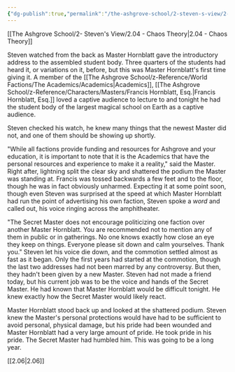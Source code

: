 ```yaml
---
{"dg-publish":true,"permalink":"/the-ashgrove-school/2-steven-s-view/2-05-no-politicking-please/"}
---
```


[[The Ashgrove School/2- Steven's View/2.04 - Chaos Theory\|2.04 - Chaos Theory]]

Steven watched from the back as Master Hornblatt gave the introductory address to the assembled student body. Three quarters of the students had heard it, or variations on it, before, but this was Master Hornblatt's first time giving it. A member of the [[The Ashgrove School/z-Reference/World Factions/The Academics/Academics\|Academics]], [[The Ashgrove School/z-Reference/Characters/Masters/Francis Hornblatt, Esq.\|Francis Hornblatt, Esq.]] loved a captive audience to lecture to and tonight he had the student body of the largest magical school on Earth as a captive audience. 

Steven checked his watch, he knew many things that the newest Master did not, and one of them should be showing up shortly. 

"While all factions provide funding and resources for Ashgrove and your education, it is important to note that it is the Academics that have the personal resources and experience to make it a reality," said the Master. Right after, lightning split the clear sky and shattered the podium the Master was standing at. Francis was tossed backwards a few feet and to the floor, though he was in fact obviously unharmed. Expecting it at some point soon, though even Steven was surprised at the speed at which Master Hornblatt had run the point of advertising his own faction, Steven spoke a *word* and called out, his voice ringing across the amphitheater.

"The Secret Master does not encourage politicizing one faction over another Master Hornblatt. You are recommended not to mention any of them in public or in gatherings. No one knows exactly how close an eye they keep on things. Everyone please sit down and calm yourselves. Thank you." Steven let his voice die down, and the commotion settled almost as fast as it began. Only the first years had started at the commotion, though the last two addresses had not been marred by any controversy. But then, they hadn't been given by a new Master. Steven had not made a friend today, but his current job was to be the voice and hands of the Secret Master. He had known that Master Hornblatt would be difficult tonight. He knew exactly how the Secret Master would likely react. 

Master Hornblatt stood back up and looked at the shattered podium. Steven knew the Master's personal protections would have had to be sufficient to avoid personal, physical damage, but his pride had been wounded and Master Hornblatt had a very large amount of pride. He took pride in his pride. The Secret Master had humbled him. This was going to be a long year.

[[2.06\|2.06]]